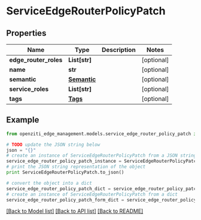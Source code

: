 # ServiceEdgeRouterPolicyPatch


## Properties
Name | Type | Description | Notes
------------ | ------------- | ------------- | -------------
**edge_router_roles** | **List[str]** |  | [optional] 
**name** | **str** |  | [optional] 
**semantic** | [**Semantic**](Semantic.md) |  | [optional] 
**service_roles** | **List[str]** |  | [optional] 
**tags** | [**Tags**](Tags.md) |  | [optional] 

## Example

```python
from openziti_edge_management.models.service_edge_router_policy_patch import ServiceEdgeRouterPolicyPatch

# TODO update the JSON string below
json = "{}"
# create an instance of ServiceEdgeRouterPolicyPatch from a JSON string
service_edge_router_policy_patch_instance = ServiceEdgeRouterPolicyPatch.from_json(json)
# print the JSON string representation of the object
print ServiceEdgeRouterPolicyPatch.to_json()

# convert the object into a dict
service_edge_router_policy_patch_dict = service_edge_router_policy_patch_instance.to_dict()
# create an instance of ServiceEdgeRouterPolicyPatch from a dict
service_edge_router_policy_patch_form_dict = service_edge_router_policy_patch.from_dict(service_edge_router_policy_patch_dict)
```
[[Back to Model list]](../README.md#documentation-for-models) [[Back to API list]](../README.md#documentation-for-api-endpoints) [[Back to README]](../README.md)


